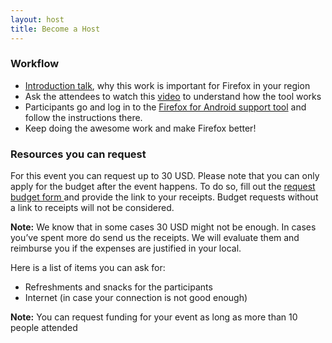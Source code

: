```yaml
---
layout: host
title: Become a Host
---
```


<div class="content-box" markdown="1">

### Workflow

* <a href="https://docs.google.com/presentation/d/1sAtzmP6T7jgCCRIcPRfnXEAAiFVXCns2l1Q_zv1IPDE/edit?usp=sharing"> Introduction talk</a>, why this work is important for Firefox in your region
* Ask the attendees to watch this <a href="https://www.youtube.com/watch?v=fJoC17w3lRY&feature=youtu.be">video</a> to understand how the tool works
* Participants go and log in to the <a href="https://supportusers.mozilla.community">Firefox for Android support tool</a> and follow the instructions there.
* Keep doing the awesome work and make Firefox better!

### Resources you can request

For this event you can request up to 30 USD. Please note that you can only apply for the budget after the event happens. To do so, fill out the <a href="https://docs.google.com/forms/d/e/1FAIpQLSckdqfnixYhk5D9YLNEPOWSYbl4c6WfBiFpvWTKfRBhAaZ6XA/viewform?usp=sf_link"> request budget form </a> and provide the link to your receipts. Budget requests without a link to receipts will not be considered.

**Note:** We know that in some cases 30 USD might not be enough. In cases you’ve spent more do send us the receipts. We will evaluate them and reimburse you if the expenses are justified in your local.

Here is a list of items you can ask for:

* Refreshments and snacks for the participants
* Internet (in case your connection is not good enough)

**Note:** You can request funding for your event as long as more than 10 people attended

</div>
